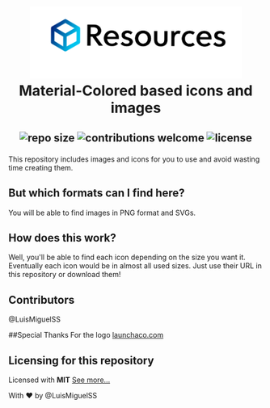 <!--Heading-->
<h1 align="center">
  <br>
  <a href="https://github.com/LuisMiguelss/resources"><img src="https://raw.githubusercontent.com/LuisMiguelSS/resources/master/site/resources.png" alt="Resources" width="420"></a>
  <br>
  Material-Colored based icons and images
  <br>
</h1>

<!--Badges-->
<h2 align="center">

![repo size](https://img.shields.io/github/repo-size/LuisMiguelSS/resources.svg?colorB=brightgreen)
![contributions welcome](https://img.shields.io/badge/contributions-welcome-brightgreen.svg?style=flat)
![license](https://img.shields.io/badge/license-MIT-blue.svg)

</h2>
This repository includes images and icons for you to use and avoid wasting time creating them.

## But which formats can I find here?
You will be able to find images in PNG format and SVGs.

## How does this work?
Well, you'll be able to find each icon depending on the size you want it. Eventually each icon would be in almost all used sizes. Just use their URL in this repository or download them!

## Contributors
@LuisMiguelSS

##Special Thanks
For the logo [launchaco.com](https://www.launchaco.com/)

## Licensing for this repository
Licensed with **MIT** [See more...](https://github.com/LuisMiguelSS/resources/blob/master/LICENSE)

With :heart: by @LuisMiguelSS
